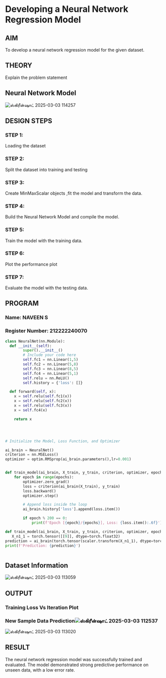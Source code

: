 # Developing a Neural Network Regression Model

## AIM

To develop a neural network regression model for the given dataset.

## THEORY

Explain the problem statement

## Neural Network Model
![ஸ்கிரீன்ஷாட் 2025-03-03 114257](https://github.com/user-attachments/assets/70ab278e-36ea-44f7-b6b7-3a7f7f44fdb5)




## DESIGN STEPS

### STEP 1:

Loading the dataset

### STEP 2:

Split the dataset into training and testing

### STEP 3:

Create MinMaxScalar objects ,fit the model and transform the data.

### STEP 4:

Build the Neural Network Model and compile the model.

### STEP 5:

Train the model with the training data.

### STEP 6:

Plot the performance plot

### STEP 7:

Evaluate the model with the testing data.

## PROGRAM
### Name: NAVEEN S
### Register Number: 212222240070
```python
class NeuralNet(nn.Module):
  def __init__(self):
        super().__init__()
        # Include your code here
        self.fc1 = nn.Linear(1,5)
        self.fc2 = nn.Linear(5,8)
        self.fc3 = nn.Linear(8,5)
        self.fc4 = nn.Linear(5,1)
        self.relu = nn.ReLU()
        self.history = {'loss': []}

  def forward(self, x):
    x = self.relu(self.fc1(x))
    x = self.relu(self.fc2(x))
    x = self.relu(self.fc3(x))
    x = self.fc4(x)

    return x




# Initialize the Model, Loss Function, and Optimizer

ai_brain = NeuralNet()
criterion = nn.MSELoss()
optimizer = optim.RMSprop(ai_brain.parameters(),lr=0.001)


def train_model(ai_brain, X_train, y_train, criterion, optimizer, epochs=2000):
    for epoch in range(epochs):
        optimizer.zero_grad()
        loss = criterion(ai_brain(X_train), y_train)
        loss.backward()
        optimizer.step()

        # Append loss inside the loop
        ai_brain.history['loss'].append(loss.item())

        if epoch % 200 == 0:
            print(f'Epoch [{epoch}/{epochs}], Loss: {loss.item():.6f}')

def train_model(ai_brain, X_train, y_train, criterion, optimizer, epochs=2000):
   X_n1_1 = torch.tensor([[9]], dtype=torch.float32)
prediction = ai_brain(torch.tensor(scaler.transform(X_n1_1), dtype=torch.float32)).item()
print(f'Prediction: {prediction}')



```
## Dataset Information


![ஸ்கிரீன்ஷாட் 2025-03-03 113059](https://github.com/user-attachments/assets/80a5a47a-16a3-4061-ae45-05238647ebb4)

## OUTPUT

### Training Loss Vs Iteration Plot


### New Sample Data Prediction![ஸ்கிரீன்ஷாட் 2025-03-03 112537](https://github.com/user-attachments/assets/f5e0ae83-b995-4890-ba22-4b49f8b6bb3e)



![ஸ்கிரீன்ஷாட் 2025-03-03 113020](https://github.com/user-attachments/assets/fc51c981-efb5-4135-9d83-fb3d872d94ef)

## RESULT
The neural network regression model was successfully trained and evaluated. The model demonstrated strong predictive performance on unseen data, with a low error rate.
